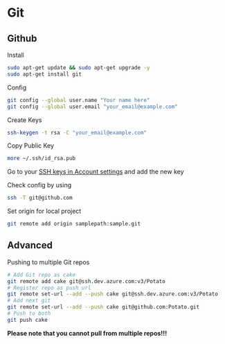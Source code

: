 # Git

## Github

Install

```bash
sudo apt-get update && sudo apt-get upgrade -y
sudo apt-get install git
```

Config

```bash
git config --global user.name "Your name here"
git config --global user.email "your_email@example.com"
```

Create Keys

```bash
ssh-keygen -t rsa -C "your_email@example.com"
```

Copy Public Key

```bash
more ~/.ssh/id_rsa.pub
```

Go to your [SSH keys in Account settings](https://github.com/settings/keys) and add the new key

Check config by using

```bash
ssh -T git@github.com
```

Set origin for local project

```bash
git remote add origin samplepath:sample.git
```

## Advanced

Pushing to multiple Git repos

```bash
# Add Git repo as cake
git remote add cake git@ssh.dev.azure.com:v3/Potato
# Register repo as push url
git remote set-url --add --push cake git@ssh.dev.azure.com:v3/Potato
# Add next git
git remote set-url --add --push cake git@github.com:Potato.git
# Push to both
git push cake
```

__Please note that you cannot pull from multiple repos!!!__
